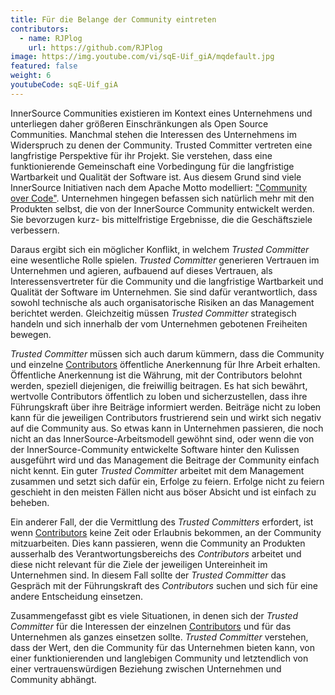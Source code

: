 ```yaml
---
title: Für die Belange der Community eintreten
contributors:
  - name: RJPlog
    url: https://github.com/RJPlog
image: https://img.youtube.com/vi/sqE-Uif_giA/mqdefault.jpg
featured: false
weight: 6
youtubeCode: sqE-Uif_giA
---
```

<div id="advocating" class="paragraph">
<p>InnerSource Communities existieren im Kontext eines Unternehmens und unterliegen daher größeren Einschränkungen als Open Source Communities. Manchmal stehen die Interessen des Unternehmens im Widerspruch zu denen der Community. Trusted Committer vertreten eine langfristige Perspektive für ihr Projekt. Sie verstehen, dass eine funktionierende Gemeinschaft eine Vorbedingung für die langfristige Wartbarkeit und Qualität der Software ist. Aus diesem Grund sind viele InnerSource Initiativen nach dem Apache Motto modelliert: <a href="http://theapacheway.com/community-over-code/">"Community over Code"</a>. Unternehmen hingegen befassen sich natürlich mehr mit den Produkten selbst, die von der InnerSource Community entwickelt werden. Sie bevorzugen kurz- bis mittelfristige Ergebnisse, die die Geschäftsziele verbessern.</p>
</div>
<div class="paragraph">
<p>Daraus ergibt sich ein möglicher Konflikt, in welchem <em>Trusted Committer</em> eine wesentliche Rolle spielen.
<em>Trusted Committer</em> generieren Vertrauen im Unternehmen und agieren, aufbauend auf dieses Vertrauen, als Interessensvertreter für die Community und die langfristige Wartbarkeit und Qualität der Software im Unternehmen.
Sie sind dafür verantwortlich, dass sowohl technische als auch organisatorische Risiken an das Management berichtet werden.
Gleichzeitig müssen <em>Trusted Committer</em> strategisch handeln und sich innerhalb der vom Unternehmen gebotenen Freiheiten bewegen.</p>
</div>
<div class="paragraph">
<p><em>Trusted Committer</em> müssen sich auch darum kümmern, dass die Community und einzelne <a href="https://innersourcecommons.net/learn/learning-path/contributor/01">Contributors</a> öffentliche Anerkennung für Ihre Arbeit erhalten. Öffentliche Anerkennung ist die Währung, mit der Contributors belohnt werden, speziell diejenigen, die freiwillig beitragen. Es hat sich bewährt, wertvolle Contributors öffentlich zu loben und sicherzustellen, dass ihre Führungskraft über ihre Beiträge informiert werden. Beiträge nicht zu loben kann für die jeweiligen Contributors frustrierend sein und wirkt sich negativ auf die Community aus. So etwas kann in Unternehmen passieren, die noch nicht an das InnerSource-Arbeitsmodell gewöhnt sind, oder wenn die von der InnerSource-Community entwickelte Software hinter den Kulissen ausgeführt wird und das Management die Beitrage der Community einfach nicht kennt.
Ein guter <em>Trusted Committer</em> arbeitet mit dem Management zusammen und setzt sich dafür ein, Erfolge zu feiern. Erfolge nicht zu feiern geschieht in den meisten Fällen nicht aus böser Absicht und ist einfach zu beheben.</p>
</div>
<div class="paragraph">
<p>Ein anderer Fall, der die Vermittlung des <em>Trusted Committers</em> erfordert, ist wenn <a href="https://innersourcecommons.net/learn/learning-path/contributor/01">Contributors</a> keine Zeit oder Erlaubnis bekommen, an der Community mitzuarbeiten.
Dies kann passieren, wenn die Community an Produkten ausserhalb des Verantwortungsbereichs des <em>Contributors</em> arbeitet und diese nicht relevant für die Ziele der jeweiligen Untereinheit im Unternehmen sind.
In diesem Fall sollte der <em>Trusted Committer</em> das Gespräch mit der Führungskraft des <em>Contributors</em> suchen und sich für eine andere Entscheidung einsetzen.</p>
</div>
<div class="paragraph">
<p>Zusammengefasst gibt es viele Situationen, in denen sich der <em>Trusted Committer</em> für die Interessen der einzelnen <a href="https://innersourcecommons.net/learn/learning-path/contributor/01">Contributors</a> und für das Unternehmen als ganzes einsetzen sollte.
<em>Trusted Committer</em> verstehen, dass der Wert, den die Community für das Unternehmen bieten kann, von einer funktionierenden und langlebigen Community und letztendlich von einer vertrauenswürdigen Beziehung zwischen Unternehmen und Community abhängt.</p>
</div>
<!--- This file autogenerated from https://github.com/InnerSourceCommons/InnerSourceLearningPath/blob/master/scripts/generate_learning_path_markdown.js -->